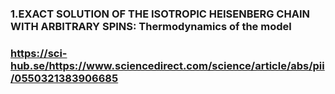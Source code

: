 ### 1.EXACT SOLUTION OF THE ISOTROPIC HEISENBERG CHAIN WITH ARBITRARY SPINS: Thermodynamics of the model 
### https://sci-hub.se/https://www.sciencedirect.com/science/article/abs/pii/0550321383906685
